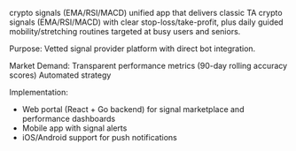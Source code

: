 crypto signals (EMA/RSI/MACD) 
unified app that delivers classic TA crypto signals (EMA/RSI/MACD) with clear stop-loss/take-profit, plus daily guided mobility/stretching routines targeted at busy users and seniors.

Purpose: Vetted signal provider platform with direct bot integration.

Market Demand:
Transparent performance metrics (90-day rolling accuracy scores)
Automated strategy 

Implementation:

- Web portal (React + Go backend) for signal marketplace and performance dashboards
- Mobile app with signal alerts
- iOS/Android support for push notifications